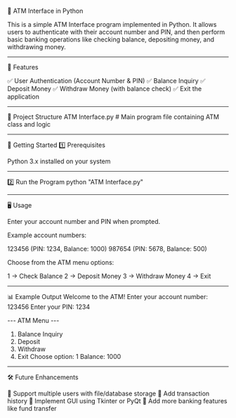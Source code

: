 🏦 ATM Interface in Python

This is a simple ATM Interface program implemented in Python.
It allows users to authenticate with their account number and PIN, and then perform basic banking operations like checking balance, depositing money, and withdrawing money.

---

📌 Features

✅ User Authentication (Account Number & PIN)
✅ Balance Inquiry
✅ Deposit Money
✅ Withdraw Money (with balance check)
✅ Exit the application

---

📂 Project Structure
ATM Interface.py   # Main program file containing ATM class and logic

---

🚀 Getting Started
1️⃣ Prerequisites

Python 3.x installed on your system

---

2️⃣ Run the Program
python "ATM Interface.py"

---

🖥️ Usage

Enter your account number and PIN when prompted.

Example account numbers:

123456 (PIN: 1234, Balance: 1000)
987654 (PIN: 5678, Balance: 500)

Choose from the ATM menu options:

1 → Check Balance
2 → Deposit Money
3 → Withdraw Money
4 → Exit

---

📊 Example Output
Welcome to the ATM!
Enter your account number: 123456
Enter your PIN: 1234

--- ATM Menu ---
1. Balance Inquiry
2. Deposit
3. Withdraw
4. Exit
Choose option: 1
Balance: 1000

---

🛠️ Future Enhancements

🔹 Support multiple users with file/database storage
🔹 Add transaction history
🔹 Implement GUI using Tkinter or PyQt
🔹 Add more banking features like fund transfer
